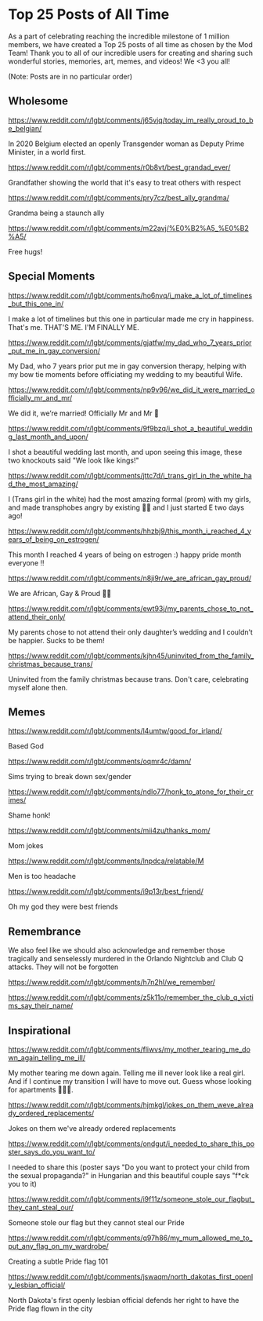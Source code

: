 # Top 25 Posts of All Time

As a part of celebrating reaching the incredible milestone of 1 million members, we have created a Top 25 posts of all time as chosen by the Mod Team! Thank you to all of our incredible users for creating and sharing such wonderful stories, memories, art, memes, and videos! We &lt;3 you all!


(Note: Posts are in no particular order)

## Wholesome


https://www.reddit.com/r/lgbt/comments/j65vjq/today_im_really_proud_to_be_belgian/

In 2020 Belgium elected an openly Transgender woman as Deputy Prime Minister, in a world first.


https://www.reddit.com/r/lgbt/comments/r0b8vt/best_grandad_ever/

Grandfather showing the world that it's easy to treat others with respect


https://www.reddit.com/r/lgbt/comments/pry7cz/best_ally_grandma/

Grandma being a staunch ally


https://www.reddit.com/r/lgbt/comments/m22avj/%E0%B2%A5_%E0%B2%A5/

Free hugs!


## Special Moments


https://www.reddit.com/r/lgbt/comments/ho6nvq/i_make_a_lot_of_timelines_but_this_one_in/

I make a lot of timelines but this one in particular made me cry in happiness. That's me. THAT'S ME. I'M FINALLY ME.


https://www.reddit.com/r/lgbt/comments/gjatfw/my_dad_who_7_years_prior_put_me_in_gay_conversion/

My Dad, who 7 years prior put me in gay conversion therapy, helping with my bow tie moments before officiating my wedding to my beautiful Wife.


https://www.reddit.com/r/lgbt/comments/np9v96/we_did_it_were_married_officially_mr_and_mr/

We did it, we’re married! Officially Mr and Mr 🥰

https://www.reddit.com/r/lgbt/comments/9f9bzq/i_shot_a_beautiful_wedding_last_month_and_upon/

I shot a beautiful wedding last month, and upon seeing this image, these two knockouts said "We look like kings!"


https://www.reddit.com/r/lgbt/comments/jttc7d/i_trans_girl_in_the_white_had_the_most_amazing/

I (Trans girl in the white) had the most amazing formal (prom) with my girls, and made transphobes angry by existing ✌🏻 and I just started E two days ago!


https://www.reddit.com/r/lgbt/comments/hhzbj9/this_month_i_reached_4_years_of_being_on_estrogen/

This month I reached 4 years of being on estrogen :) happy pride month everyone !!


https://www.reddit.com/r/lgbt/comments/n8ji9r/we_are_african_gay_proud/

We are African, Gay &amp; Proud 🏳️‍🌈


https://www.reddit.com/r/lgbt/comments/ewt93j/my_parents_chose_to_not_attend_their_only/

My parents chose to not attend their only daughter’s wedding and I couldn’t be happier. Sucks to be them!


https://www.reddit.com/r/lgbt/comments/kjhn45/uninvited_from_the_family_christmas_because_trans/

Uninvited from the family christmas because trans. Don't care, celebrating myself alone then.


## Memes

https://www.reddit.com/r/lgbt/comments/l4umtw/good_for_irland/

Based God


https://www.reddit.com/r/lgbt/comments/oqmr4c/damn/

Sims trying to break down sex/gender


https://www.reddit.com/r/lgbt/comments/ndlo77/honk_to_atone_for_their_crimes/

Shame honk!


https://www.reddit.com/r/lgbt/comments/mii4zu/thanks_mom/

Mom jokes


https://www.reddit.com/r/lgbt/comments/lnpdca/relatable/M

Men is too headache


https://www.reddit.com/r/lgbt/comments/i9p13r/best_friend/

Oh my god they were best friends



## Remembrance

We also feel like we should also acknowledge and remember those tragically and senselessly murdered in the Orlando Nightclub and Club Q attacks. They will not be forgotten

https://www.reddit.com/r/lgbt/comments/h7n2hl/we_remember/

https://www.reddit.com/r/lgbt/comments/z5k11o/remember_the_club_q_victims_say_their_name/



## Inspirational


https://www.reddit.com/r/lgbt/comments/fliwvs/my_mother_tearing_me_down_again_telling_me_ill/

My mother tearing me down again. Telling me ill never look like a real girl. And if I continue my transition I will have to move out. Guess whose looking for apartments 🙋🏼‍♀️.


https://www.reddit.com/r/lgbt/comments/hjmkgl/jokes_on_them_weve_already_ordered_replacements/

Jokes on them we've already ordered replacements


https://www.reddit.com/r/lgbt/comments/ondgut/i_needed_to_share_this_poster_says_do_you_want_to/

I needed to share this (poster says "Do you want to protect your child from the sexual propaganda?" in Hungarian and this beautiful couple says "f*ck you to it)


https://www.reddit.com/r/lgbt/comments/i9f11z/someone_stole_our_flagbut_they_cant_steal_our/

Someone stole our flag but they cannot steal our Pride


https://www.reddit.com/r/lgbt/comments/q97h86/my_mum_allowed_me_to_put_any_flag_on_my_wardrobe/

Creating a subtle Pride flag 101


https://www.reddit.com/r/lgbt/comments/jswaqm/north_dakotas_first_openly_lesbian_official/

North Dakota's first openly lesbian official defends her right to have the Pride flag flown in the city